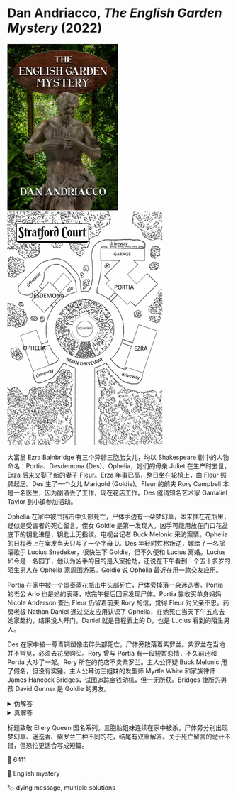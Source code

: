 # Dan Andriacco, <i>The English Garden Mystery</i> (2022)

<img src=images/2022_cover.jpg width=250/>
<img src=images/2022_map.jpg width=350/>

大富翁 Ezra Bainbridge 有三个异卵三胞胎女儿，均以 Shakespeare 剧中的人物命名：Portia、Desdemona (Des)、Ophelia，她们的母亲 Juliet 在生产时去世，Erza 后来又娶了新的妻子 Fleur。Erza 年事已高，整日坐在轮椅上，由 Fleur 照顾起居。Des 生了一个女儿 Marigold (Goldie)。Fleur 的前夫 Rory Campbell 本是一名医生，因为酗酒丢了工作，现在花店工作。Des 邀请知名艺术家 Gamaliel Taylor 到小镇参加活动。

Ophelia 在家中被书挡击中头部死亡，尸体手边有一朵梦幻草，本来插在花瓶里，疑似是受害者的死亡留言，侄女 Goldie 是第一发现人。凶手可能用放在门口花盆底下的钥匙进屋，钥匙上无指纹。电视台记者 Buck Melonic 采访案情。Ophelia 的日程表上在案发当天只写了一个字母 D。Des 年轻时性格叛逆，嫁给了一名摇滚歌手 Lucius Snedeker，很快生下 Goldie，但不久便和 Lucius 离婚。Lucius 如今是一名园丁，他认为凶手的目的是入室抢劫，还说在下午看到一个五十多岁的陌生男人在 Ophelia 家周围游荡。Goldie 说 Ophelia 最近在用一款交友应用。

Portia 在家中被一个景泰蓝花瓶击中头部死亡，尸体旁掉落一朵迷迭香。Portia 的老公 Arlo 也是她的表哥，吃完午餐后回家发现尸体。Portia 靠收买单身妈妈 Nicole Anderson 查出 Fleur 仍留着前夫 Rory 的信，觉得 Fleur 对父亲不忠。药房老板 Nathan Daniel 通过交友应用认识了 Ophelia，在她死亡当天下午五点去她家赴约，结果没人开门。Daniel 就是日程表上的 D，也是 Lucius 看到的陌生男人。

Des 在家中被一尊青铜塑像击碎头部死亡，尸体旁散落着紫罗兰。紫罗兰在当地并不常见，必须去花房购买。Rory 曾与 Portia 有一段短暂恋情，不久前还和 Portia 大吵了一架。Rory 所在的花店不卖紫罗兰。主人公怀疑 Buck Melonic 用了假名，但没有实锤。主人公拜访三姐妹的发型师 Myrtle White 和家族律师 James Hancock Bridges，试图追踪金钱动机，但一无所获。Bridges 律所的男孩 David Gunner 是 Goldie 的男友。

<details><summary>伪解答</summary>
在 <i>Hamlet</i> 剧作第四幕第五场中出现了梦幻草、迷迭香、紫罗兰这三种花，凶手是 Shakespeare 迷，三姐妹的父亲 Erza。他的杀人动机是因为三姐妹不是自己亲生，而是 Gamaliel Taylor 的女儿。
</details>

<details><summary>真解答</summary>
凶手是 Buck。Ophelia 在 Buck 走后留下梦幻草（columbine）的死亡留言，是他名字 B. U. Melonic 的字母重排。Buck 为了不让梦幻草被解读为死亡留言，在杀死 Portia 和 Des 后故意留下迷迭香和紫罗兰，<b>将受害者的死亡留言伪装成凶手的模仿杀人</b>，陷害 Erza。Buck 是 Gamaliel Taylor 的私生子，通过 DNA 检测得知 Ophelia 是自己的姐姐（伏线：发型师 Myrtle 提到 Ophelia 曾做过 DNA 检测），他的杀人动机是嫉妒三姐妹的境遇和自己天差地别。
</details>

标题致敬 Ellery Queen 国名系列。三胞胎姐妹连续在家中被杀，尸体旁分别出现梦幻草、迷迭香、紫罗兰三种不同的花，结尾有双重解答。关于死亡留言的诡计不错，但恐怕更适合写成短篇。

:link: 6411

:file_folder: English mystery

:label: dying message, multiple solutions
